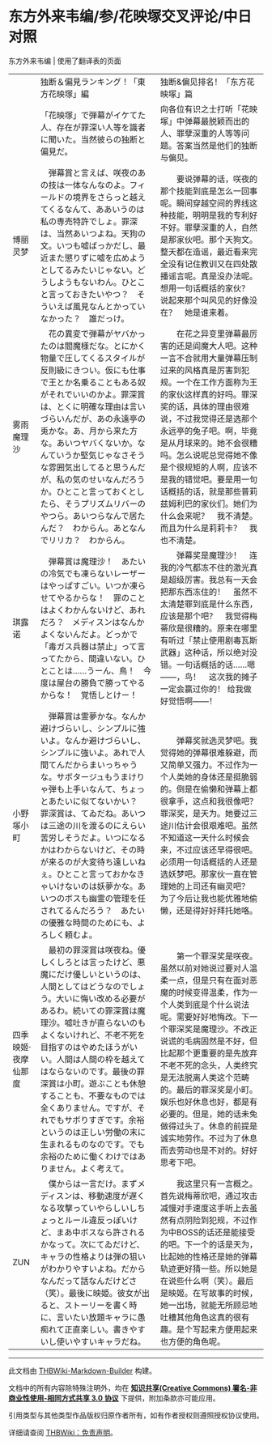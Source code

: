 # 东方外来韦编/参/花映塚交叉评论/中日对照

<!-- source html: G:\repos\THBWiki-Markdown-Builder\THBWikiMarkdown\Temp\main\a\aa\ns0%3A%E4%B8%9C%E6%96%B9%E5%A4%96%E6%9D%A5%E9%9F%A6%E7%BC%96%2F%E5%8F%82%2F%E8%8A%B1%E6%98%A0%E5%A1%9A%E4%BA%A4%E5%8F%89%E8%AF%84%E8%AE%BA%2F%E4%B8%AD%E6%97%A5%E5%AF%B9%E7%85%A7.html -->

东方外来韦编 | 使用了翻译表的页面

  
  

  


<table><tbody><tr class="tt-header-white" id="=-1" data-pos="&#91;&quot;=&quot;,1&#93;"><td id="" class="tt-w" lang="zh"><div class="poem"></div></td><td class="tt-jaw" lang="ja"><div class="poem">独断＆偏見ランキング！「東方花映塚」編</div></td><td class="tt-zhw" lang="zh"><div class="poem">独断&amp;偏见排名！「东方花映塚」篇</div></td></tr><tr class="tt-narrator" id="=-2" data-pos="&#91;&quot;=&quot;,2&#93;"><td id="" class="tt-narrator" lang="zh"><div class="poem"></div></td><td class="tt-ja" lang="ja"><div class="poem">「花映塚」で弾幕がイケてた人、存在が罪深い人等を識者に聞いた。当然彼らの独断と偏見だ。</div></td><td class="tt-zh" lang="zh"><div class="poem">向各位有识之士打听「花映塚」中弹幕最脱颖而出的人、罪孽深重的人等等问题。答案当然是他们的独断与偏见。</div></td></tr><tr class="tt-content" id="=-3" data-pos="&#91;&quot;=&quot;,3&#93;"><td id="博丽灵梦" class="tt-char" lang="zh"><div class="poem">博丽灵梦</div></td><td class="tt-ja" lang="ja"><div class="poem">　弾幕賞と言えば、咲夜のあの技は一体なんなのよ。フィールドの境界をさらっと越えてくるなんて、ああいうのは私の専売特許でしょ。罪深は、当然あいつよね。天狗の文。いつも嘘ばっかだし、最近また懲りずに嘘を広めようとしてるみたいじゃない。どうしようもないわん。ひとこと言っておきたいやつ？　そういえば風見なんとかっていなかった？　誰だっけ。</div></td><td class="tt-zh" lang="zh"><div class="poem">　　要说弹幕的话，咲夜的那个技能到底是怎么一回事呢。瞬间穿越空间的界线这种技能，明明是我的专利好不好。罪孽深重的人，自然是那家伙吧。那个天狗文。整天都在造谣，最近看来完全没有记住教训又在四处散播谣言呢。真是没办法呢。想用一句话概括的家伙？　说起来那个叫风见的好像没在？　她是谁来着。</div></td></tr><tr class="tt-content" id="=-4" data-pos="&#91;&quot;=&quot;,4&#93;"><td id="雾雨魔理沙" class="tt-char" lang="zh"><div class="poem">雾雨魔理沙</div></td><td class="tt-ja" lang="ja"><div class="poem">　花の異変で弾幕がヤバかったのは閻魔様だな。とにかく物量で圧してくるスタイルが反則級にきつい。仮にも仕事で王とか名乗ることもある奴がそれでいいのかよ。罪深賞は、とくに明確な理由は言いづらいんだが、あの永遠亭の兎かな。あ、月から来た方な。あいつヤバくないか。なんていうか堅気じゃなさそうな雰囲気出してると思うんだが、私の気のせいなんだろうか。ひとこと言っておくとしたら、そうプリズムリバーのやつら。あいつらなんで居たんだ？　わからん。あとなんでリリカ？　わからん。</div></td><td class="tt-zh" lang="zh"><div class="poem">　　在花之异变里弹幕最厉害的还是阎魔大人吧。这种一言不合就用大量弹幕压制过来的风格真是厉害到犯规。一个在工作方面称为王的家伙这样真的好吗。罪深奖的话，具体的理由很难说，不过我觉得还是选那个永远亭的兔子吧。啊，毕竟是从月球来的。她不会很糟吗。怎么说呢总觉得她不像是个很规矩的人啊，应该不是我的错觉吧。要是用一句话概括的话，就是那些普莉兹姆利巴的家伙们。她们为什么会来呢？　我不清楚。而且为什么是莉莉卡？　我也不清楚。</div></td></tr><tr class="tt-content" id="=-5" data-pos="&#91;&quot;=&quot;,5&#93;"><td id="琪露诺" class="tt-char" lang="zh"><div class="poem">琪露诺</div></td><td class="tt-ja" lang="ja"><div class="poem">　弾幕賞は魔理沙！　あたいの冷気でも凍らないレーザーはやっぱすごい。いつか凍らせてやるからな！　罪のことはよくわかんないけど、あれだろ？　メディスンはなんかよくないんだよ。どっかで「毒ガス兵器は禁止」って言ってたから、間違いない。ひとことは……うーん、鳥！　今度は屋台の勝負で勝ってやるからな！　覚悟しとけー！</div></td><td class="tt-zh" lang="zh"><div class="poem">　　弹幕奖是魔理沙！　连我的冷气都冻不住的激光真是超级厉害。我总有一天会把那东西冻住的！　虽然不太清楚罪到底是什么东西，应该是那个吧？　我觉得梅蒂欣是很糟的。原来在哪里有听过「禁止使用剧毒瓦斯武器」这种话，所以绝对没错。一句话概括的话……嗯——，鸟！　这次我的摊子一定会赢过你的！ 给我做好觉悟啊——！</div></td></tr><tr class="tt-content" id="=-6" data-pos="&#91;&quot;=&quot;,6&#93;"><td id="小野塚小町" class="tt-char" lang="zh"><div class="poem">小野塚小町</div></td><td class="tt-ja" lang="ja"><div class="poem">　弾幕賞は霊夢かな。なんか避けづらいし、シンプルに強いよ。なんか避けづらいし、シンプルに強いよ。あれで人間てんだからまいっちゃうな。サボタージュもうまけりゃ弾も上手いなんて、ちょっとあたいに似てないかい？　罪深賞は、てゐだね。あいつは三途の川を渡るのにえらい苦労しそうだよ。いつになるかはわからないけど、その時が来るのが大変待ち遠しいねぇ。ひとこと言っておかなきゃいけないのは妖夢かな。あいつのボスも幽霊の管理を任されてるんだろう？　あたいの優雅な時間のためにも、よろしく頼むよ。</div></td><td class="tt-zh" lang="zh"><div class="poem">　　弹幕奖就选灵梦吧。我觉得她的弹幕很难躲避，而又简单又强力。不过作为一个人类她的身体还是挺脆弱的。倒是在偷懒和弹幕上都很拿手，这点和我很像吧？　罪深奖，是天为。她要过三途川估计会很艰难吧。虽然不知道这一天什么时候会来，不过应该还早得很吧。必须用一句话概括的人还是选妖梦吧。那家伙一直在管理她的上司还有幽灵吧？　为了今后让我也能优雅地偷懒，还是得好好拜托她咯。</div></td></tr><tr class="tt-content" id="=-7" data-pos="&#91;&quot;=&quot;,7&#93;"><td id="四季映姬" class="tt-char" lang="zh"><div class="poem">四季映姬·夜摩仙那度</div></td><td class="tt-ja" lang="ja"><div class="poem">　最初の罪深賞は咲夜ね。優しくしろとは言ったけど、悪魔にだけ優しいというのは、人間としてはどうなのでしょう。大いに悔い改める必要があるわ。続いての罪深賞は魔理沙。嘘吐きが直らないのもよくないけれど、不老不死を目指すのはやめたほうがいい。人間は人間の枠を越えてはならないのです。最後の罪深賞は小町。遊ぶことも休憩することも、不要なものでは全くありません。ですが、それでもサボりすぎです。余裕というのは正しい労働の末に生まれるものなのです。でも余裕のために働くわけではありません。よく考えて。</div></td><td class="tt-zh" lang="zh"><div class="poem">　　第一个罪深奖是咲夜。虽然以前对她说过要对人温柔一点，但是只有在面对恶魔的时候变得温柔，作为一个人类到底是个什么说法呢。需要好好地悔改。下一个罪深奖是魔理沙。不改正说谎的毛病固然是不好，但比起那个更重要的是先放弃不老不死的念头，人类终究是无法脱离人类这个范畴的。最后的罪深奖是小町。娱乐也好休息也好，都是有必要的。但是，她的话未免做得过头了。休息的前提是诚实地劳作。不过为了休息而去劳动也是不对的。好好思考下吧。</div></td></tr><tr class="tt-content" id="=-8" data-pos="&#91;&quot;=&quot;,8&#93;"><td id="ZUN" class="tt-char" lang="zh"><div class="poem">ZUN</div></td><td class="tt-ja" lang="ja"><div class="poem">　僕からは一言だけ。まずメディスンは、移動速度が遅くなる攻撃っていやらしいしちょっとルール違反っぽいけど、まあ中ボスなら許されるかなって。次にてゐだけど、キャラの性格よりは弾の狙いがわかりやすいよね。だからなんだって話なんだけどさ（笑）。最後に映姫。彼女が出ると、ストーリーを書く時に、言いたい放題キャラに愚痴れて正直楽しい。書きやすいし使いやすいキャラだね。</div></td><td class="tt-zh" lang="zh"><div class="poem">　　我这里只有一言概之。首先说梅蒂欣吧，通过攻击减慢对手速度这手听上去虽然有点阴险到犯规，不过作为中BOSS的话还是能接受的吧。下一个的话是天为，比起她的性格还是她的弹幕轨迹更好猜一些。所以她是在说些什么啊（笑）。最后是映姬。在写故事的时候，她一出场，就能无所顾忌地吐槽其他角色这真的很有趣。是个写起来方便用起来也方便的角色呢。</div></td></tr></tbody></table>







---

此文档由 [THBWiki-Markdown-Builder](https://github.com/Delsin-Yu/THBWiki-Markdown-Builder) 构建。

文档中的所有内容除特殊注明外，均在 [**知识共享(Creative Commons) 署名-非商业性使用-相同方式共享 3.0 协议**](https://creativecommons.org/licenses/by-sa/3.0/deed.zh-hans) 下提供，附加条款亦可能应用。

引用类型与其他类型作品版权归原作者所有，如有作者授权则遵照授权协议使用。

详细请查阅 [THBWiki：免责声明](https://thbwiki.cc/THBWiki:%E5%85%8D%E8%B4%A3%E5%A3%B0%E6%98%8E)。

